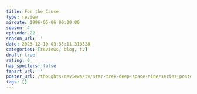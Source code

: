 ```yaml
---
title: For the Cause
type: review
airdate: 1996-05-06 00:00:00
season: 4
episode: 22
season_url: ''
date: 2023-12-10 03:35:11.318328
categories: [reviews, blog, tv]
draft: true
rating: 0
has_spoilers: false
fanart_url: ''
poster_url: /thoughts/reviews/tv/star-trek-deep-space-nine/series_poster.jpg
tags: []
---
```


